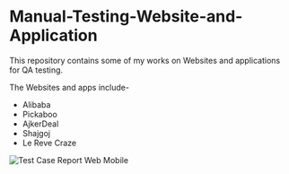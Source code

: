 # Manual-Testing-Website-and-Application

This repository contains some of my works on Websites and applications for QA testing. 

The Websites and apps include-

- Alibaba
- Pickaboo
- AjkerDeal
- Shajgoj
- Le Reve Craze

![Test Case Report Web   Mobile](https://github.com/Akib7/Manual-Testing-Web-App/assets/75217894/409886dc-8c24-4587-843c-c28acf4f44f5)
